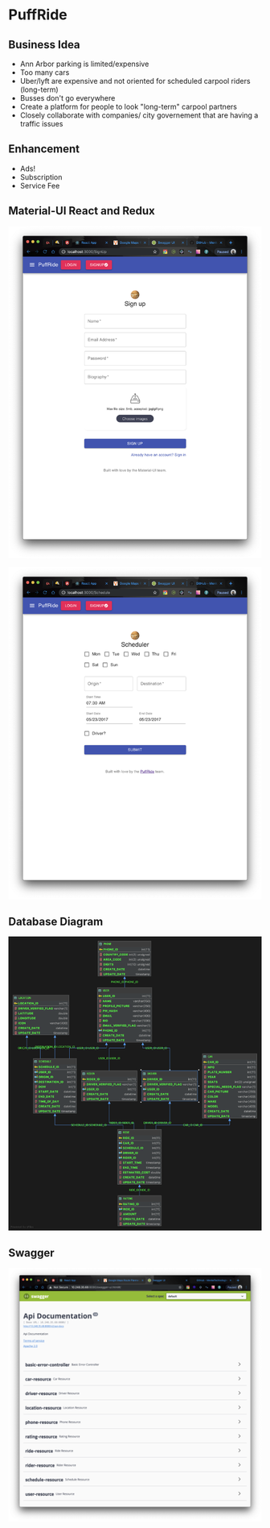 # PuffRide

## Business Idea

- Ann Arbor parking is limited/expensive
- Too many cars
- Uber/lyft are expensive and not oriented for scheduled carpool riders (long-term)
- Busses don't go everywhere
- Create a platform for people to look "long-term" carpool partners
- Closely collaborate with companies/ city governement that are having a traffic issues


## Enhancement

- Ads!
- Subscription
- Service Fee

## Material-UI React and Redux

![Signup](Signup.png)


![Schedule](Schedule.png)

## Database Diagram

![physical diagrarm](puffride.png)

## Swagger

![swagger](swagger.png)

